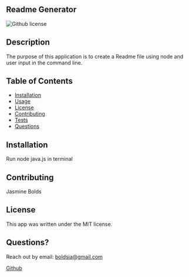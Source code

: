 ## Readme Generator
![Github license](https://img.shields.io/badge/license-MIT-blue.svg)


## Description
The purpose of this application is to create a Readme file using node and user input in the command line.

## Table of Contents
  * [Installation](#installation)
  * [Usage](#usage)
  * [License](#license)
  * [Contributing](#contributing)
  * [Tests](#tests)
  * [Questions](#questions)


## Installation
Run node java.js in terminal

## Contributing
Jasmine Bolds

## License

This app was written under the MIT license.

## Questions?
Reach out by email: boldsja@gmail.com

[Github](https://github.com/boldsja/) 
